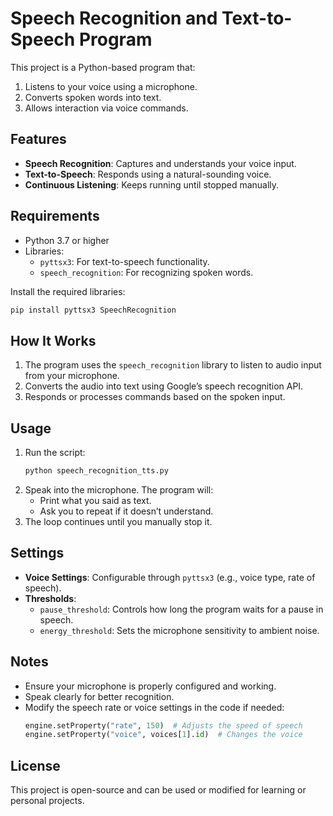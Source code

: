 # Speech Recognition and Text-to-Speech Program

This project is a Python-based program that:
1. Listens to your voice using a microphone.
2. Converts spoken words into text.
3. Allows interaction via voice commands.

## Features
- **Speech Recognition**: Captures and understands your voice input.
- **Text-to-Speech**: Responds using a natural-sounding voice.
- **Continuous Listening**: Keeps running until stopped manually.

## Requirements
- Python 3.7 or higher
- Libraries:
  - `pyttsx3`: For text-to-speech functionality.
  - `speech_recognition`: For recognizing spoken words.

Install the required libraries:
```bash
pip install pyttsx3 SpeechRecognition
```

## How It Works
1. The program uses the `speech_recognition` library to listen to audio input from your microphone.
2. Converts the audio into text using Google’s speech recognition API.
3. Responds or processes commands based on the spoken input.

## Usage
1. Run the script:
   ```bash
   python speech_recognition_tts.py
   ```
2. Speak into the microphone. The program will:
   - Print what you said as text.
   - Ask you to repeat if it doesn’t understand.
3. The loop continues until you manually stop it.

## Settings
- **Voice Settings**: Configurable through `pyttsx3` (e.g., voice type, rate of speech).
- **Thresholds**:
  - `pause_threshold`: Controls how long the program waits for a pause in speech.
  - `energy_threshold`: Sets the microphone sensitivity to ambient noise.

## Notes
- Ensure your microphone is properly configured and working.
- Speak clearly for better recognition.
- Modify the speech rate or voice settings in the code if needed:
  ```python
  engine.setProperty("rate", 150)  # Adjusts the speed of speech
  engine.setProperty("voice", voices[1].id)  # Changes the voice
  ```

## License
This project is open-source and can be used or modified for learning or personal projects.
